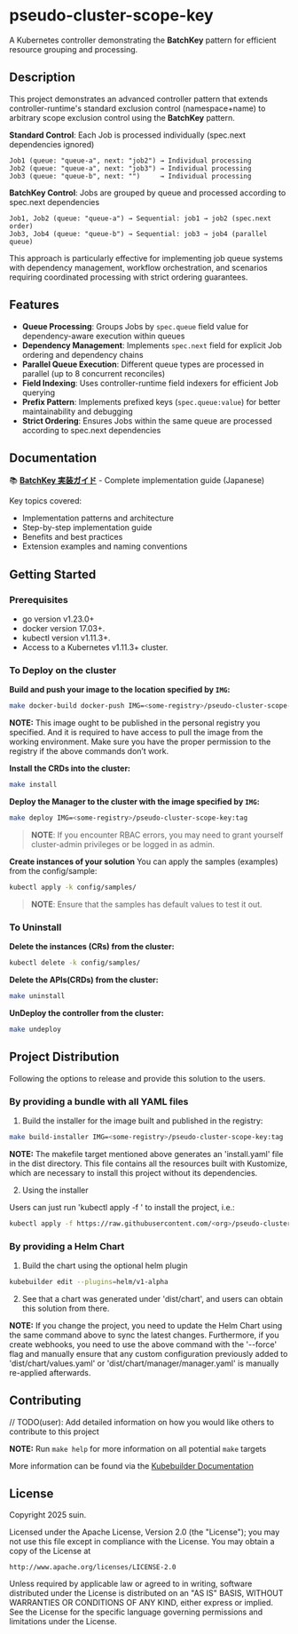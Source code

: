 # pseudo-cluster-scope-key

A Kubernetes controller demonstrating the **BatchKey** pattern for efficient resource grouping and processing.

## Description

This project demonstrates an advanced controller pattern that extends controller-runtime's standard exclusion control (namespace+name) to arbitrary scope exclusion control using the **BatchKey** pattern.

**Standard Control**: Each Job is processed individually (spec.next dependencies ignored)
```
Job1 (queue: "queue-a", next: "job2") → Individual processing
Job2 (queue: "queue-a", next: "job3") → Individual processing  
Job3 (queue: "queue-b", next: "")     → Individual processing
```

**BatchKey Control**: Jobs are grouped by queue and processed according to spec.next dependencies
```
Job1, Job2 (queue: "queue-a") → Sequential: job1 → job2 (spec.next order)
Job3, Job4 (queue: "queue-b") → Sequential: job3 → job4 (parallel queue)
```

This approach is particularly effective for implementing job queue systems with dependency management, workflow orchestration, and scenarios requiring coordinated processing with strict ordering guarantees.

## Features

- **Queue Processing**: Groups Jobs by `spec.queue` field value for dependency-aware execution within queues
- **Dependency Management**: Implements `spec.next` field for explicit Job ordering and dependency chains
- **Parallel Queue Execution**: Different queue types are processed in parallel (up to 8 concurrent reconciles)
- **Field Indexing**: Uses controller-runtime field indexers for efficient Job querying
- **Prefix Pattern**: Implements prefixed keys (`spec.queue:value`) for better maintainability and debugging
- **Strict Ordering**: Ensures Jobs within the same queue are processed according to spec.next dependencies

## Documentation

📚 **[BatchKey 実装ガイド](./docs/batch-key.md)** - Complete implementation guide (Japanese)

Key topics covered:
- Implementation patterns and architecture
- Step-by-step implementation guide
- Benefits and best practices
- Extension examples and naming conventions

## Getting Started

### Prerequisites
- go version v1.23.0+
- docker version 17.03+.
- kubectl version v1.11.3+.
- Access to a Kubernetes v1.11.3+ cluster.

### To Deploy on the cluster
**Build and push your image to the location specified by `IMG`:**

```sh
make docker-build docker-push IMG=<some-registry>/pseudo-cluster-scope-key:tag
```

**NOTE:** This image ought to be published in the personal registry you specified.
And it is required to have access to pull the image from the working environment.
Make sure you have the proper permission to the registry if the above commands don’t work.

**Install the CRDs into the cluster:**

```sh
make install
```

**Deploy the Manager to the cluster with the image specified by `IMG`:**

```sh
make deploy IMG=<some-registry>/pseudo-cluster-scope-key:tag
```

> **NOTE**: If you encounter RBAC errors, you may need to grant yourself cluster-admin
privileges or be logged in as admin.

**Create instances of your solution**
You can apply the samples (examples) from the config/sample:

```sh
kubectl apply -k config/samples/
```

>**NOTE**: Ensure that the samples has default values to test it out.

### To Uninstall
**Delete the instances (CRs) from the cluster:**

```sh
kubectl delete -k config/samples/
```

**Delete the APIs(CRDs) from the cluster:**

```sh
make uninstall
```

**UnDeploy the controller from the cluster:**

```sh
make undeploy
```

## Project Distribution

Following the options to release and provide this solution to the users.

### By providing a bundle with all YAML files

1. Build the installer for the image built and published in the registry:

```sh
make build-installer IMG=<some-registry>/pseudo-cluster-scope-key:tag
```

**NOTE:** The makefile target mentioned above generates an 'install.yaml'
file in the dist directory. This file contains all the resources built
with Kustomize, which are necessary to install this project without its
dependencies.

2. Using the installer

Users can just run 'kubectl apply -f <URL for YAML BUNDLE>' to install
the project, i.e.:

```sh
kubectl apply -f https://raw.githubusercontent.com/<org>/pseudo-cluster-scope-key/<tag or branch>/dist/install.yaml
```

### By providing a Helm Chart

1. Build the chart using the optional helm plugin

```sh
kubebuilder edit --plugins=helm/v1-alpha
```

2. See that a chart was generated under 'dist/chart', and users
can obtain this solution from there.

**NOTE:** If you change the project, you need to update the Helm Chart
using the same command above to sync the latest changes. Furthermore,
if you create webhooks, you need to use the above command with
the '--force' flag and manually ensure that any custom configuration
previously added to 'dist/chart/values.yaml' or 'dist/chart/manager/manager.yaml'
is manually re-applied afterwards.

## Contributing
// TODO(user): Add detailed information on how you would like others to contribute to this project

**NOTE:** Run `make help` for more information on all potential `make` targets

More information can be found via the [Kubebuilder Documentation](https://book.kubebuilder.io/introduction.html)

## License

Copyright 2025 suin.

Licensed under the Apache License, Version 2.0 (the "License");
you may not use this file except in compliance with the License.
You may obtain a copy of the License at

    http://www.apache.org/licenses/LICENSE-2.0

Unless required by applicable law or agreed to in writing, software
distributed under the License is distributed on an "AS IS" BASIS,
WITHOUT WARRANTIES OR CONDITIONS OF ANY KIND, either express or implied.
See the License for the specific language governing permissions and
limitations under the License.

